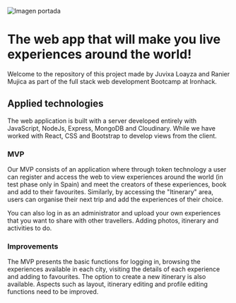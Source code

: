 ![Imagen portada](./public/cabecera-wanderlust.png)

# The web app that will make you live experiences around the world!

Welcome to the repository of this project made by Juvixa Loayza and Ranier Mujica as part of the full stack web development Bootcamp at Ironhack.

## Applied technologies

The web application is built with a server developed entirely with JavaScript, NodeJs, Express, MongoDB and Cloudinary. While we have worked with React, CSS and Bootstrap to develop views from the client.

### MVP

Our MVP consists of an application where through token technology a user can register and access the web to view experiences around the world (in test phase only in Spain) and meet the creators of these experiences, book and add to their favourites. Similarly, by accessing the "Itinerary" area, users can organise their next trip and add the experiences of their choice.

You can also log in as an administrator and upload your own experiences that you want to share with other travellers. Adding photos, itinerary and activities to do. 


### Improvements

The MVP presents the basic functions for logging in, browsing the experiences available in each city, visiting the details of each experience and adding to favourites. The option to create a new itinerary is also available. Aspects such as layout, itinerary editing and profile editing functions need to be improved. 